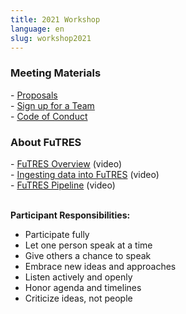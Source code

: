 ```yaml
---
title: 2021 Workshop
language: en
slug: workshop2021
---
```



<h3>Meeting Materials</h3>
- <a href="https://futres.org/proposals/">Proposals</a> <br>
    - <a href="https://docs.google.com/forms/d/e/1FAIpQLScjtVpO4TFUkFxkr54irrD48nc6k1dvnPCT04y8QZ-8WKBkVg/viewform">Sign up for a Team</a> <br>
- <a href="https://futres.org/codeofconduct/">Code of Conduct</a>


<br>

<h3>About FuTRES</h3>
- <a href="https://youtu.be/2zr7aJ_KZlI">FuTRES Overview</a> (video) <br> 
- <a href="https://www.youtube.com/watch?v=WyJKmFsUVKc">Ingesting data into FuTRES</a> (video) <br>
- <a href="https://youtu.be/tn_Rf9CQX3Y">FuTRES Pipeline</a> (video) <br> 

<br>

<strong>Participant Responsibilities: </strong> <br>
  - Participate fully <br> 
  - Let one person speak at a time <br>
  - Give others a chance to speak <br>
  - Embrace new ideas and approaches <br>
  - Listen actively and openly <br>
  - Honor agenda and timelines <br>
  - Criticize ideas, not people <br>
